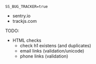 ```
SS_BUG_TRACKER=true
```
- sentry.io
- trackjs.com

TODO:
  - HTML checks
    - check h1 existens (and duplicates)
    - email links (validation/unicode)
    - phone links (validation)
